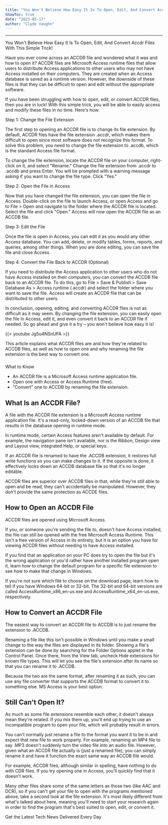 ```yaml
---
title: "You Won't Believe How Easy It Is To Open, Edit, And Convert Accdr Files With This Simple Trick!"
ShowToc: true 
date: "2023-05-17"
author: "Clyde Vaughn"
---
```

*****
You Won't Believe How Easy It Is To Open, Edit, And Convert Accdr Files With This Simple Trick!

Have you ever come across an ACCDR file and wondered what it was and how to open it? ACCDR files are Microsoft Access runtime files that allow users to distribute Access applications to other users who may not have Access installed on their computers. They are created when an Access database is saved as a runtime version. However, the downside of these files is that they can be difficult to open and edit without the appropriate software.

If you have been struggling with how to open, edit, or convert ACCDR files, then you are in luck! With this simple trick, you will be able to easily access and modify these files in no time. Here's how:

Step 1: Change the File Extension

The first step to opening an ACCDR file is to change its file extension. By default, ACCDR files have the file extension .accdr, which makes them difficult to open since most software does not recognize this format. To solve this problem, you need to change the file extension to .accdb, which is the standard Access file format.

To change the file extension, locate the ACCDR file on your computer, right-click on it, and select "Rename." Change the file extension from .accdr to .accdb and press Enter. You will be prompted with a warning message asking if you want to change the file type. Click "Yes."

Step 2: Open the File in Access

Now that you have changed the file extension, you can open the file in Access. Double-click on the file to launch Access, or open Access and go to File > Open and navigate to the folder where the ACCDR file is located. Select the file and click "Open." Access will now open the ACCDR file as an ACCDB file.

Step 3: Edit the File

Once the file is open in Access, you can edit it as you would any other Access database. You can add, delete, or modify tables, forms, reports, and queries, among other things. When you are done editing, you can save the file and close Access.

Step 4: Convert the File Back to ACCDR (Optional)

If you need to distribute the Access application to other users who do not have Access installed on their computers, you can convert the ACCDB file back to an ACCDR file. To do this, go to File > Save & Publish > Save Database As > Access runtime (.accdr) and select the folder where you want to save the file. Access will create an ACCDR file that can be distributed to other users.

In conclusion, opening, editing, and converting ACCDR files is not as difficult as it may seem. By changing the file extension, you can easily open the file in Access, edit it, and even convert it back to an ACCDR file if needed. So go ahead and give it a try – you won't believe how easy it is!

{{< youtube Jg5u4NSnUFA >}} 




This article explains what ACCDR files are and how they're related to ACCDB files, as well as how to open one and why renaming the file extension is the best way to convert one.

 
### 
What to Know
 
- An ACCDR file is a Microsoft Access runtime application file.
 - Open one with Access or Access Runtime (free).
 - "Convert" one to ACCDB by renaming the file extension.

 
##   What Is an ACCDR File?  
 

A file with the ACCDR file extension is a Microsoft Access runtime application file. It's a read-only, locked-down version of an ACCDB file that results in the database opening in runtime mode.

 

In runtime mode, certain Access features aren't available by default. For example, the navigation pane isn't available, nor is the Ribbon, Design view and Layout view, integrated Help, or special keys.

 

If an ACCDR file is renamed to have the .ACCDB extension, it restores full write functions so you can make changes to it. If the opposite is done, it effectively locks down an ACCDB database file so that it's no longer editable.

 

ACCDR files are superior over ACCDB files in that, while they're still able to open and be read, they can't accidentally be manipulated. However, they don't provide the same protection as ACCDE files.

 
##   How to Open an ACCDR File  
 

ACCDR files are opened using Microsoft Access.

 

If you, or someone you're sending the file to, doesn't have Access installed, the file can still be opened with the free Microsoft Access Runtime. This isn't a free version of Access in its entirety, but it is an option you have for viewing ACCDR files without needing to have Access installed.

 

If you find that an application on your PC does try to open the file but it's the wrong application or you'd rather have another installed program open it, learn how to change the default program for a specific file extension to see how to make that change in Windows.

 
If you're not sure which file to choose on the download page, learn how to tell if you have Windows 64-bit or 32-bit. The 32-bit and 64-bit versions are called AccessRuntime_x86_en-us.exe and AccessRuntime_x64_en-us.exe, respectively.
 
##   How to Convert an ACCDR File  
 

The easiest way to convert an ACCDR file to ACCDB is to just rename the extension to .ACCDB.

 

Renaming a file like this isn't possible in Windows until you make a small change to the way the files are displayed in its folder. Showing a file's extension can be done by searching for the Folder Options applet in the Control Panel. Once there, from the View tab, uncheck Hide extensions for known file types. This will let you see the file's extension after its name so that you can rename it to .ACCDB.

 

Because the two are the same format, after renaming it as such, you can use any file converter that supports the ACCDB format to convert it to something else. MS Access is your best option.

 
##   Still Can't Open It?  
 

As much as some file extensions resemble each other, it doesn't always mean they're related. If you mix them up, you'll end up trying to use an incompatible program to open your file, which will probably result in errors.

 
You can't normally just rename a file to the format you want it to be in and expect that new file to work properly. For example, renaming an MP4 file to say .MP3 doesn't suddenly turn the video file into an audio file. However, given what an ACCDR file actually is (just a renamed file), you can simply rename it and have it function the exact same way an ACCDB file would.
 

For example, ACCDR files, although similar in spelling, have nothing to do with CDR files. If you try opening one in Access, you'll quickly find that it doesn't work.

 

Many other files share some of the same letters as those two (like AAC and DCR), so if you can't get your file to open with the programs mentioned above, take a second look at the file extension. It's most likely different from what's talked about here, meaning you'll need to start your research again in order to find the program that's best suited to open, edit, or convert it.

 

Get the Latest Tech News Delivered Every Day




